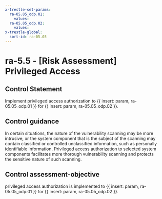 ```yaml
---
x-trestle-set-params:
  ra-05.05_odp.01:
    values:
  ra-05.05_odp.02:
    values:
x-trestle-global:
  sort-id: ra-05.05
---
```


# ra-5.5 - \[Risk Assessment\] Privileged Access

## Control Statement

Implement privileged access authorization to {{ insert: param, ra-05.05_odp.01 }} for {{ insert: param, ra-05.05_odp.02 }}.

## Control guidance

In certain situations, the nature of the vulnerability scanning may be more intrusive, or the system component that is the subject of the scanning may contain classified or controlled unclassified information, such as personally identifiable information. Privileged access authorization to selected system components facilitates more thorough vulnerability scanning and protects the sensitive nature of such scanning.

## Control assessment-objective

privileged access authorization is implemented to {{ insert: param, ra-05.05_odp.01 }} for {{ insert: param, ra-05.05_odp.02 }}.
